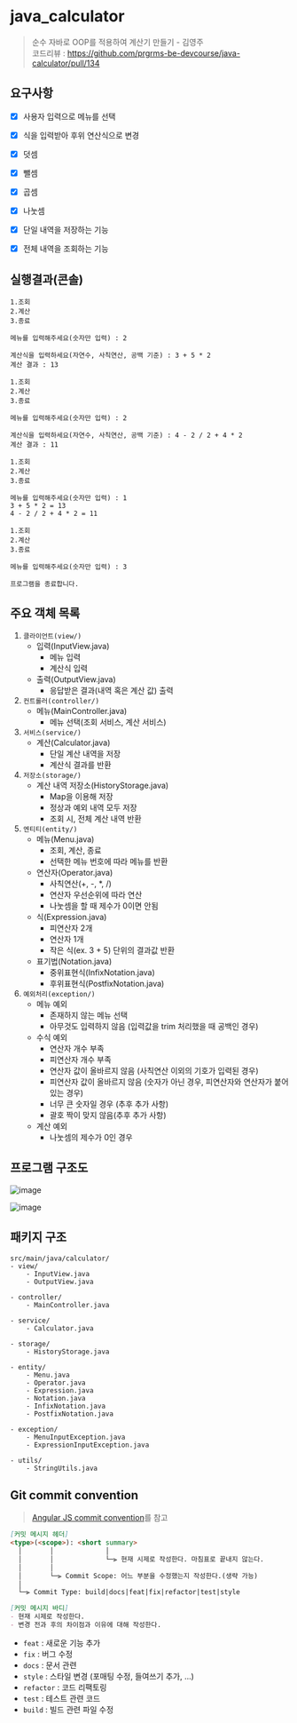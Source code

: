 # java_calculator
> 순수 자바로 OOP를 적용하여 계산기 만들기 - 김영주 <br>
> 코드리뷰 : https://github.com/prgrms-be-devcourse/java-calculator/pull/134

## 요구사항

- [x] 사용자 입력으로 메뉴를 선택
- [x] 식을 입력받아 후위 연산식으로 변경
- [x] 덧셈
- [x] 뺄셈
- [x] 곱셈
- [x] 나눗셈
- [x] 단일 내역을 저장하는 기능
- [x] 전체 내역을 조회하는 기능




## 실행결과(콘솔)
```
1.조회
2.계산
3.종료

메뉴를 입력해주세요(숫자만 입력) : 2

계산식을 입력하세요(자연수, 사칙연산, 공백 기준) : 3 + 5 * 2
계산 결과 : 13

1.조회
2.계산
3.종료

메뉴를 입력해주세요(숫자만 입력) : 2

계산식을 입력하세요(자연수, 사칙연산, 공백 기준) : 4 - 2 / 2 + 4 * 2
계산 결과 : 11

1.조회
2.계산
3.종료

메뉴를 입력해주세요(숫자만 입력) : 1
3 + 5 * 2 = 13
4 - 2 / 2 + 4 * 2 = 11

1.조회
2.계산
3.종료

메뉴를 입력해주세요(숫자만 입력) : 3

프로그램을 종료합니다.
```



## 주요 객체 목록

1. `클라이언트(view/)`
   - 입력(InputView.java)
     - 메뉴 입력
     - 계산식 입력
   - 출력(OutputView.java)
     - 응답받은 결과(내역 혹은 계산 값) 출력
2. `컨트롤러(controller/)`
   - 메뉴(MainController.java)
     - 메뉴 선택(조회 서비스, 계산 서비스)
3. `서비스(service/)`
   - 계산(Calculator.java)
     - 단일 계산 내역을 저장
     - 계산식 결과를 반환
4. `저장소(storage/)`
   - 계산 내역 저장소(HistoryStorage.java)
     - Map을 이용해 저장
     - 정상과 예외 내역 모두 저장
     - 조회 시, 전체 계산 내역 반환
5. `엔티티(entity/)`
   - 메뉴(Menu.java)
     - 조회, 계산, 종료
     - 선택한 메뉴 번호에 따라 메뉴를 반환
   - 연산자(Operator.java)
     - 사칙연산(+, -, *, /)
     - 연산자 우선순위에 따라 연산
     - 나눗셈을 할 때 제수가 0이면 안됨
   - 식(Expression.java)
     - 피연산자 2개
     - 연산자 1개
     - 작은 식(ex. 3 + 5) 단위의 결과값 반환
   - 표기법(Notation.java)
     - 중위표현식(InfixNotation.java)
     - 후위표현식(PostfixNotation.java)
6. `예외처리(exception/)`
   - 메뉴 예외
     - 존재하지 않는 메뉴 선택
     - 아무것도 입력하지 않음 (입력값을 trim 처리했을 때 공백인 경우)
   - 수식 예외
     - 연산자 개수 부족
     - 피연산자 개수 부족
     - 연산자 값이 올바르지 않음 (사칙연산 이외의 기호가 입력된 경우)
     - 피연산자 값이 올바르지 않음 (숫자가 아닌 경우, 피연산자와 연산자가 붙어있는 경우)
     - 너무 큰 숫자일 경우 (추후 추가 사항)
     - 괄호 짝이 맞지 않음(추후 추가 사항)
   - 계산 예외
     - 나눗셈의 제수가 0인 경우



## 프로그램 구조도

![image](https://www.notion.so/image/https%3A%2F%2Fs3-us-west-2.amazonaws.com%2Fsecure.notion-static.com%2Fb33dec55-c288-45fc-9c6c-20bd669ca9c6%2FUntitled.png?table=block&id=143ebc12-a4d1-49aa-ad0c-0599926d6299&spaceId=a592f9c1-ca11-4018-a4f6-7dbbcd6b008e&width=2000&userId=55d7c337-b594-4735-9e25-4588aa133d55&cache=v2)

![image](https://www.notion.so/image/https%3A%2F%2Fs3-us-west-2.amazonaws.com%2Fsecure.notion-static.com%2F81cb2325-93dc-430b-bc82-31b85f7c52e0%2FUntitled.png?table=block&id=4caeb1b6-1ed3-402e-955c-0f002c7277fc&spaceId=a592f9c1-ca11-4018-a4f6-7dbbcd6b008e&width=2000&userId=55d7c337-b594-4735-9e25-4588aa133d55&cache=v2)



## 패키지 구조

```
src/main/java/calculator/
- view/
	- InputView.java
	- OutputView.java

- controller/
	- MainController.java

- service/
	- Calculator.java

- storage/
	- HistoryStorage.java

- entity/
	- Menu.java
	- Operator.java
	- Expression.java
	- Notation.java
	- InfixNotation.java
	- PostfixNotation.java

- exception/
	- MenuInputException.java
	- ExpressionInputException.java

- utils/
	- StringUtils.java
```



## Git commit convention

> [Angular JS commit convention](https://velog.io/@outstandingboy/Git-커밋-메시지-규약-정리-the-AngularJS-commit-conventions)를 참고

```markdown
[커밋 메시지 헤더]
<type>(<scope>): <short summary>
  │       │             │
  │       │             └─⫸ 현재 시제로 작성한다. 마침표로 끝내지 않는다.
  │       │
  │       └─⫸ Commit Scope: 어느 부분을 수정했는지 작성한다.(생략 가능)
  │
  └─⫸ Commit Type: build|docs|feat|fix|refactor|test|style

[커밋 메시지 바디]
- 현재 시제로 작성한다.
- 변경 전과 후의 차이점과 이유에 대해 작성한다.
```

- `feat` : 새로운 기능 추가
- `fix` : 버그 수정
- `docs` : 문서 관련
- `style` : 스타일 변경 (포매팅 수정, 들여쓰기 추가, …)
- `refactor` : 코드 리팩토링
- `test` : 테스트 관련 코드
- `build` : 빌드 관련 파일 수정
